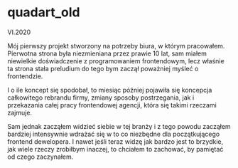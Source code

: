 # quadart_old

VI.2020

Mój pierwszy projekt stworzony na potrzeby biura, w którym pracowałem. Pierwotna strona była niezmieniana przez prawie 10 lat, sam miałem niewielkie doświadczenie z programowaniem frontendowym, lecz właśnie ta strona stała preludium do tego bym zaczął poważniej myśleć o frontendzie. 

I o ile koncept się spodobał, to miesiąc później pojawiła się koncepcja całkowitego rebrandu firmy, zmiany sposoby postrzegania, jak i przekazania całej pracy frontendowej agencji, która się takimi rzeczami zajmuje.

Sam jednak zacząłem widzieć siebie w tej branży i z tego powodu zacząłem bardziej intensywnie wdrażać się w to co niezbędne dla początkującego frontend dewelopera. I nawet jeśli teraz widzę jak bardzo jest to brzydkie, jak wiele rzeczy zrobiłbym inaczej, to chciałem to zachować, by pamiętać od czego zaczynałem.

